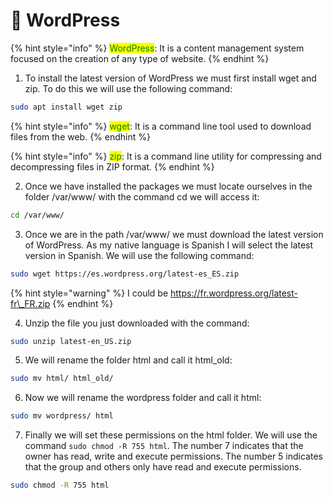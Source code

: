 # 📰 WordPress

{% hint style="info" %}
<mark style="color:green;">WordPress</mark>: It is a content management system focused on the creation of any type of website.
{% endhint %}

1. To install the latest version of WordPress we must first install wget and zip. To do this we will use the following command:

```sh
sudo apt install wget zip
```

{% hint style="info" %}
<mark style="color:green;">wget</mark>: It is a command line tool used to download files from the web.
{% endhint %}

{% hint style="info" %}
<mark style="color:green;">zip</mark>: It is a command line utility for compressing and decompressing files in ZIP format.
{% endhint %}

2. Once we have installed the packages we must locate ourselves in the folder /var/www/ with the command cd we will access it:

```sh
cd /var/www/
```

3. Once we are in the path /var/www/ we must download the latest version of WordPress. As my native language is Spanish I will select the latest version in Spanish. We will use the following command:

```sh
sudo wget https://es.wordpress.org/latest-es_ES.zip
```

{% hint style="warning" %}
I could be https://fr.wordpress.org/latest-fr\_FR.zip
{% endhint %}

4. Unzip the file you just downloaded with the command:

```sh
sudo unzip latest-en_US.zip
```

5. We will rename the folder html and call it html\_old:

```sh
sudo mv html/ html_old/
```

6. Now we will rename the wordpress folder and call it html:

```sh
sudo mv wordpress/ html
```

7. Finally we will set these permissions on the html folder. We will use the command `sudo chmod -R 755 html`. The number 7 indicates that the owner has read, write and execute permissions. The number 5 indicates that the group and others only have read and execute permissions.

```sh
sudo chmod -R 755 html
```


